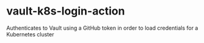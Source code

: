 # vault-k8s-login-action
Authenticates to Vault using a GitHub token in order to load credentials for a Kubernetes cluster
